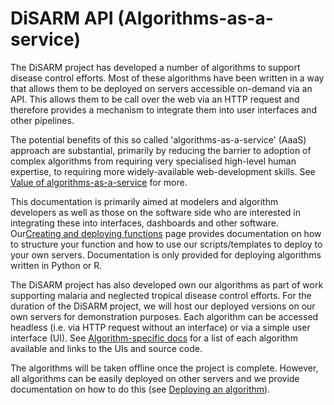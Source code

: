 # DiSARM API \(Algorithms-as-a-service\)

The DiSARM project has developed a number of algorithms to support disease control efforts. Most of these algorithms have been written in a way that allows them to be deployed on servers accessible on-demand via an API. This allows them to be call over the web via an HTTP request and therefore provides a mechanism to integrate them into user interfaces and other pipelines.

The potential benefits of this so called 'algorithms-as-a-service' \(AaaS\) approach are substantial, primarily by reducing the barrier to adoption of complex algorithms from requiring very specialised high-level human expertise, to requiring more widely-available web-development skills. See [Value of algorithms-as-a-service](why-deploy-an-algorithm.md) for more.

This documentation is primarily aimed at modelers and algorithm developers as well as those on the software side who are interested in integrating these into interfaces, dashboards and other software. Our[Creating and deploying functions](https://docs.disarm.io/api-docs/creating-and-deploying-functions) page provides documentation on how to structure your function and how to use our scripts/templates to deploy to your own servers. Documentation is only provided for deploying algorithms written in Python or R.

The DiSARM project has also developed own our algorithms as part of work supporting malaria and neglected tropical disease control efforts. 
For the duration of the DiSARM project, we will host our deployed versions on our own servers for demonstration purposes. Each algorithm can be accessed headless \(i.e. via HTTP request without an interface\) or via a simple user interface \(UI\). See [Algorithm-specific docs](algorithm-specific-links.md) for a list of each algorithm available and links to the UIs and source code.

The algorithms will be taken offline once the project is complete. However, all algorithms can be easily deployed on other servers and we provide documentation on how to do this \(see [Deploying an algorithm](https://docs.disarm.io/api-docs/creating-and-deploying-functions/deploying)\).

